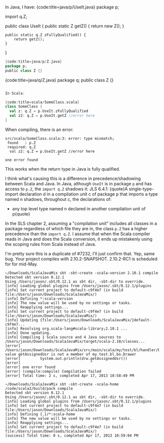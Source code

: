 In Java, I have:
{code:title=java/p/UseIt.java}
package p;

import q.Z;

public class UseIt {
    public static Z getZ() {
        return new Z();
    }
    
    public static q.Z zFullyQualified() {
        return getZ();
    }
}
```scala
{code:title=java/p/Z.java}
package p;
public class Z {}
```
{code:title=java/q/Z.java}
package q;
public class Z {}
```scala

In Scala:

{code:title=scala/SomeClass.scala}
class SomeClass {
  val z: q.Z = p.UseIt.zFullyQualified
  val z2: q.Z = p.UseIt.getZ //error here
}
```

When compiling, there is an error:
```
src/scala/SomeClass.scala:3: error: type mismatch;
 found   : p.Z
 required: q.Z
  val z2: q.Z = p.UseIt.getZ //error here
                        ^
one error found
```

This works when the return type in Java is fully qualified.

I think what's causing this is a difference in precedence/shadowing between Scala and Java. In Java, although `UseIt` is in package `p` and has access to `p.Z`, the `import q.Z` shadows it:
JLS 6.4.1:
{quote}A single-type-import declaration d in a compilation unit c of package p that imports a type named n shadows, throughout c, the declarations of: 
 * any top level type named n declared in another compilation unit of p{quote}

In the SLS chapter 2, assuming a "compilation unit" includes all classes in a package regardless of which file they are in, the class `p.Z` has a higher precedence than the `import q.Z`. I assume that when the Scala compiler reads in Java and does the Scala conversion, it ends up mistakenly using the scoping rules from Scala instead of Java.

I'm pretty sure this is a duplicate of #7232, I'll just confirm that.
Yep, same bug. Your project compiles with 2.10.2-SNAPSHOT. 2.10.2-RC1 is scheduled for for mid-May.

```
~/Downloads/ScalaJavaMix sbt -sbt-create -scala-version 2.10.1 compile
Detected sbt version 0.12.1
Using /Users/jason/.sbt/0.12.1 as sbt dir, -sbt-dir to override.
[info] Loading global plugins from /Users/jason/.sbt/0.12.1/plugins
[info] Set current project to default-c9f4e7 (in build file:/Users/jason/Downloads/ScalaJavaMix/)
[info] Defining *:scala-version
[info] The new value will be used by no settings or tasks.
[info] Reapplying settings...
[info] Set current project to default-c9f4e7 (in build file:/Users/jason/Downloads/ScalaJavaMix/)
[info] Updating {file:/Users/jason/Downloads/ScalaJavaMix/}default-c9f4e7...
[info] Resolving org.scala-lang#scala-library;2.10.1 ...
[info] Done updating.
[info] Compiling 1 Scala source and 4 Java sources to /Users/jason/Downloads/ScalaJavaMix/target/scala-2.10/classes...
[error] /Users/jason/Downloads/ScalaJavaMix/src/main/scala/my/test/bl/handler/BusinessHandler.scala:6: value getAssignedUsr is not a member of my.test.bl.bo.Drawer
[error]         System.out.println(drw.getAssignedUsr())
[error]                                ^
[error] one error found
[error] (compile:compile) Compilation failed
[error] Total time: 2 s, completed Apr 17, 2013 10:58:49 PM

~/Downloads/ScalaJavaMix sbt -sbt-create -scala-home /code/scala2/build/pack compile
Detected sbt version 0.12.1
Using /Users/jason/.sbt/0.12.1 as sbt dir, -sbt-dir to override.
[info] Loading global plugins from /Users/jason/.sbt/0.12.1/plugins
[info] Set current project to default-c9f4e7 (in build file:/Users/jason/Downloads/ScalaJavaMix/)
[info] Defining {.}/*:scala-home
[info] The new value will be used by no settings or tasks.
[info] Reapplying settings...
[info] Set current project to default-c9f4e7 (in build file:/Users/jason/Downloads/ScalaJavaMix/)
[success] Total time: 0 s, completed Apr 17, 2013 10:59:04 PM
```
